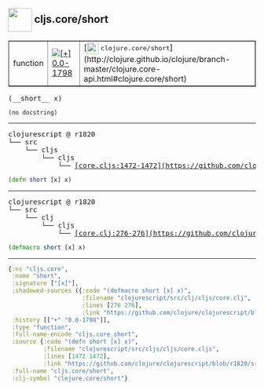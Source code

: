 ## <img width="48px" valign="middle" src="http://i.imgur.com/Hi20huC.png"> cljs.core/short

 <table border="1">
<tr>
<td>function</td>
<td><a href="https://github.com/cljsinfo/api-refs/tree/0.0-1798"><img valign="middle" alt="[+] 0.0-1798" src="https://img.shields.io/badge/+-0.0--1798-lightgrey.svg"></a> </td>
<td>
[<img height="24px" valign="middle" src="http://i.imgur.com/1GjPKvB.png"> <samp>clojure.core/short</samp>](http://clojure.github.io/clojure/branch-master/clojure.core-api.html#clojure.core/short)
</td>
</tr>
</table>

 <samp>
(__short__ x)<br>
</samp>

```
(no docstring)
```

---

 <pre>
clojurescript @ r1820
└── src
    └── cljs
        └── cljs
            └── <ins>[core.cljs:1472-1472](https://github.com/clojure/clojurescript/blob/r1820/src/cljs/cljs/core.cljs#L1472-L1472)</ins>
</pre>

```clj
(defn short [x] x)
```


---

 <pre>
clojurescript @ r1820
└── src
    └── clj
        └── cljs
            └── <ins>[core.clj:276-276](https://github.com/clojure/clojurescript/blob/r1820/src/clj/cljs/core.clj#L276-L276)</ins>
</pre>

```clj
(defmacro short [x] x)
```

---

```clj
{:ns "cljs.core",
 :name "short",
 :signature ["[x]"],
 :shadowed-sources ({:code "(defmacro short [x] x)",
                     :filename "clojurescript/src/clj/cljs/core.clj",
                     :lines [276 276],
                     :link "https://github.com/clojure/clojurescript/blob/r1820/src/clj/cljs/core.clj#L276-L276"}),
 :history [["+" "0.0-1798"]],
 :type "function",
 :full-name-encode "cljs.core_short",
 :source {:code "(defn short [x] x)",
          :filename "clojurescript/src/cljs/cljs/core.cljs",
          :lines [1472 1472],
          :link "https://github.com/clojure/clojurescript/blob/r1820/src/cljs/cljs/core.cljs#L1472-L1472"},
 :full-name "cljs.core/short",
 :clj-symbol "clojure.core/short"}

```
